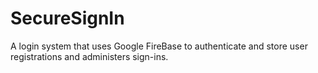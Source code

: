 # SecureSignIn
A login system that uses Google FireBase to authenticate and store user registrations and administers sign-ins.
